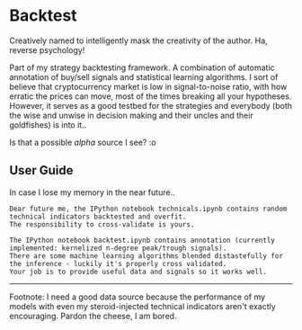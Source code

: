 # Backtest

Creatively named to intelligently mask the creativity of the author. Ha, reverse psychology!

Part of my strategy backtesting framework. A combination of automatic annotation of buy/sell signals and statistical learning algorithms.
I sort of believe that cryptocurrency market is low in signal-to-noise ratio, with how erratic the prices can move, most of the times breaking
all your hypotheses. However, it serves as a good testbed for the strategies and everybody (both the wise and unwise in decision making and
their uncles and their goldfishes) is into it..

Is that a possible *alpha* source I see? :o

## User Guide

In case I lose my memory in the near future..

```
Dear future me, the IPython notebook technicals.ipynb contains random technical indicators backtested and overfit.
The responsibility to cross-validate is yours.

The IPython notebook backtest.ipynb contains annotation (currently implemented: kernelized n-degree peak/trough signals).
There are some machine learning algorithms blended distastefully for the inference - luckily it's properly cross validated.
Your job is to provide useful data and signals so it works well.
```

---

Footnote: I need a good data source because the performance of my models with even my steroid-injected technical indicators aren't exactly encouraging.
Pardon the cheese, I am bored.
